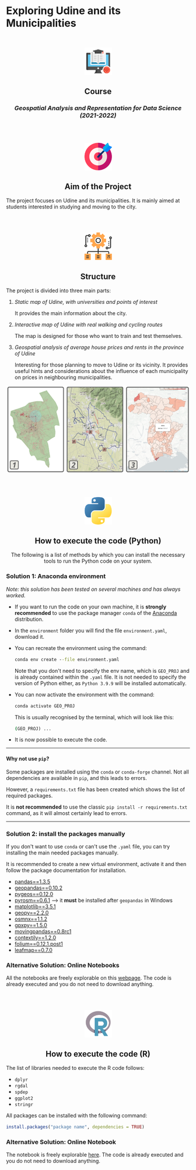 # **Exploring Udine and its Municipalities**

<br>
<p align="center"><img src="images/course.png" width=75px/></p>
<h2 align="center"><b>Course</b></h2>
<h3 align="center"><i>Geospatial Analysis and Representation for Data Science (2021-2022)</i></h3>


<br><br>
<p align="center"><img src="images/aim.png" width=75px/></p>
<h2 align="center"><b>Aim of the Project</b></h2>

The project focuses on Udine and its municipalities. It is mainly aimed at students interested in studying and moving to the city.

<br><br>
<p align="center"><img src="images/structure.png" width=75px/></p>
<h2 align="center"><b>Structure</b></h2>

The project is divided into three main parts:

1. *Static map of Udine, with universities and points of interest*

    It provides the main information about the city.

2. *Interactive map of Udine with real walking and cycling routes*

    The map is designed for those who want to train and test themselves.

3. *Geospatial analysis of average house prices and rents in the province of Udine*

    Interesting for those planning to move to Udine or its vicinity. It provides useful hints and considerations about the influence of each municipality on prices in neighbouring municipalities.

![Preview](images/preview_of_sections.png)

<br><br>
<p align="center"><img src="images/python_logo.png" width=75px/></p>
<h2 align="center"><b>How to execute the code (Python)</b></h2>
<p align="center">The following is a list of methods by which you can install the necessary tools to run the Python code on your system.</p>

### **Solution 1: Anaconda environment**

*Note: this solution has been tested on several machines and has always worked.*

- If you want to run the code on your own machine, it is **strongly recommended** to use the package manager `conda` of the [Anaconda](https://www.anaconda.com/) distribution.

- In the `environment` folder you will find the file `environment.yaml`, download it.

- You can recreate the environment using the command:

    ```cmd
    conda env create --file environment.yaml
    ```

    Note that you don't need to specify the env name, which is `GEO_PROJ` and is already contained within the `.yaml` file. It is not needed to specify the version of Python either, as `Python 3.9.9` will be installed automatically.

- You can now activate the environment with the command:

    ```cmd
    conda activate GEO_PROJ
    ```

    This is usually recognised by the terminal, which will look like this:

    ```cmd
    (GEO_PROJ) ...
    ```

- It is now possible to execute the code.

---

#### **Why not use `pip`?**

Some packages are installed using the `conda` or `conda-forge` channel. Not all dependencies are available in `pip`, and this leads to errors.

However, a `requirements.txt` file has been created which shows the list of required packages.

It is **not recommended** to use the classic `pip install -r requirements.txt` command, as it will almost certainly lead to errors.

---

### **Solution 2: install the packages manually**

If you don't want to use `conda` or can't use the `.yaml` file, you can try installing the main needed packages manually.

It is recommended to create a new virtual environment, activate it and then follow the package documentation for installation.

- [pandas==1.3.5](https://pandas.pydata.org/getting_started.html)
- [geopandas==0.10.2](https://geopandas.org/en/stable/getting_started/install.html)
- [pygeos==0.12.0](https://pygeos.readthedocs.io/en/stable/installation.html)
- [pyrosm==0.6.1](https://pyrosm.readthedocs.io/en/latest/installation.html) --> it **must** be installed after `geopandas` in Windows
- [matplotlib==3.5.1](https://matplotlib.org/stable/users/installing/index.html)
- [geopy==2.2.0](https://geopy.readthedocs.io/en/stable/#installation)
- [osmnx==1.1.2](https://osmnx.readthedocs.io/en/stable/)
- [gpxpy==1.5.0](https://pypi.org/project/gpxpy/)
- [movingpandas==0.8rc1](https://anaconda.org/conda-forge/movingpandas)
- [contextily==1.2.0](https://contextily.readthedocs.io/en/latest/)
- [folium==0.12.1.post1](https://python-visualization.github.io/folium/installing.html)
- [leafmap==0.7.0](https://leafmap.org/installation/)

### **Alternative Solution: Online Notebooks**

All the notebooks are freely explorable on this [webpage](https://danielepassabi.github.io/uni/geo/geo_project.html). The code is already executed and you do not need to download anything.

<br><br>
<p align="center"><img src="images/R_logo.png" width=75px/></p>
<h2 align="center"><b>How to execute the code (R)</b></h2>

The list of libraries needed to execute the R code follows:

- `dplyr`
- `rgdal`
- `spdep`
- `ggplot2`
- `stringr`

All packages can be installed with the following command:

```r
install.packages("package name", dependencies = TRUE)
```

### **Alternative Solution: Online Notebook**

The notebook is freely explorable [here](https://danielepassabi.github.io/uni/geo/nb/3_Analysis_of_House_Sale_and_Rent_Cost_in_Province_of_Udine_R.html). The code is already executed and you do not need to download anything.
